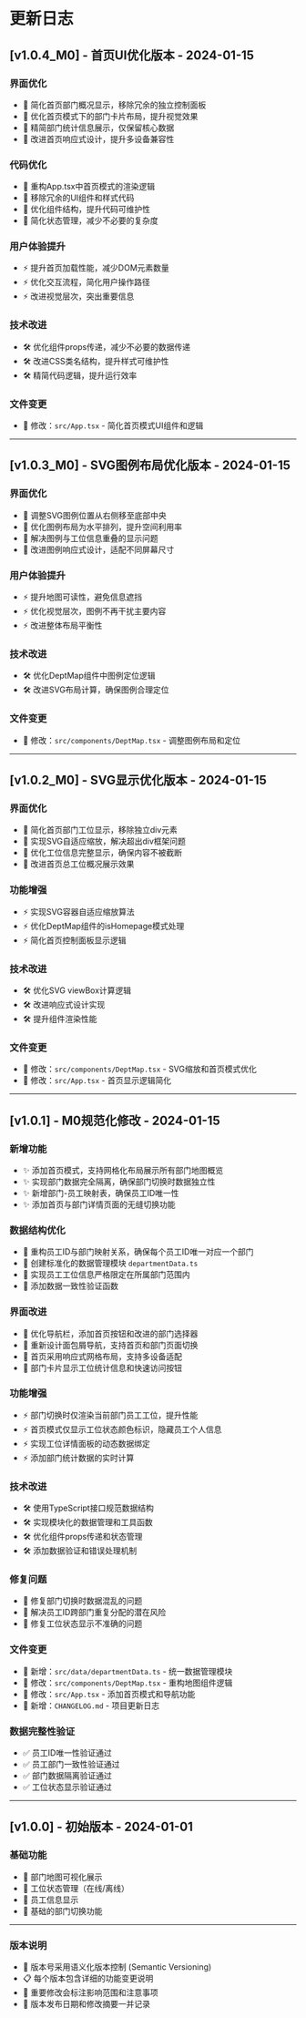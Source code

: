 # 更新日志

## [v1.0.4_M0] - 首页UI优化版本 - 2024-01-15

### 界面优化
- 🎨 简化首页部门概况显示，移除冗余的独立控制面板
- 🎨 优化首页模式下的部门卡片布局，提升视觉效果
- 🎨 精简部门统计信息展示，仅保留核心数据
- 🎨 改进首页响应式设计，提升多设备兼容性

### 代码优化
- 🔧 重构App.tsx中首页模式的渲染逻辑
- 🔧 移除冗余的UI组件和样式代码
- 🔧 优化组件结构，提升代码可维护性
- 🔧 简化状态管理，减少不必要的复杂度

### 用户体验提升
- ⚡ 提升首页加载性能，减少DOM元素数量
- ⚡ 优化交互流程，简化用户操作路径
- ⚡ 改进视觉层次，突出重要信息

### 技术改进
- 🛠️ 优化组件props传递，减少不必要的数据传递
- 🛠️ 改进CSS类名结构，提升样式可维护性
- 🛠️ 精简代码逻辑，提升运行效率

### 文件变更
- 📝 修改：`src/App.tsx` - 简化首页模式UI组件和逻辑

---

## [v1.0.3_M0] - SVG图例布局优化版本 - 2024-01-15

### 界面优化
- 🎨 调整SVG图例位置从右侧移至底部中央
- 🎨 优化图例布局为水平排列，提升空间利用率
- 🎨 解决图例与工位信息重叠的显示问题
- 🎨 改进图例响应式设计，适配不同屏幕尺寸

### 用户体验提升
- ⚡ 提升地图可读性，避免信息遮挡
- ⚡ 优化视觉层次，图例不再干扰主要内容
- ⚡ 改进整体布局平衡性

### 技术改进
- 🛠️ 优化DeptMap组件中图例定位逻辑
- 🛠️ 改进SVG布局计算，确保图例合理定位

### 文件变更
- 📝 修改：`src/components/DeptMap.tsx` - 调整图例布局和定位

---

## [v1.0.2_M0] - SVG显示优化版本 - 2024-01-15

### 界面优化
- 🎨 简化首页部门工位显示，移除独立div元素
- 🎨 实现SVG自适应缩放，解决超出div框架问题
- 🎨 优化工位信息完整显示，确保内容不被截断
- 🎨 改进首页总工位概况展示效果

### 功能增强
- ⚡ 实现SVG容器自适应缩放算法
- ⚡ 优化DeptMap组件的isHomepage模式处理
- ⚡ 简化首页控制面板显示逻辑

### 技术改进
- 🛠️ 优化SVG viewBox计算逻辑
- 🛠️ 改进响应式设计实现
- 🛠️ 提升组件渲染性能

### 文件变更
- 📝 修改：`src/components/DeptMap.tsx` - SVG缩放和首页模式优化
- 📝 修改：`src/App.tsx` - 首页显示逻辑简化

---

## [v1.0.1] - M0规范化修改 - 2024-01-15

### 新增功能
- ✨ 添加首页模式，支持网格化布局展示所有部门地图概览
- ✨ 实现部门数据完全隔离，确保部门切换时数据独立性
- ✨ 新增部门-员工映射表，确保员工ID唯一性
- ✨ 添加首页与部门详情页面的无缝切换功能

### 数据结构优化
- 🔧 重构员工ID与部门映射关系，确保每个员工ID唯一对应一个部门
- 🔧 创建标准化的数据管理模块 `departmentData.ts`
- 🔧 实现员工工位信息严格限定在所属部门范围内
- 🔧 添加数据一致性验证函数

### 界面改进
- 🎨 优化导航栏，添加首页按钮和改进的部门选择器
- 🎨 重新设计面包屑导航，支持首页和部门页面切换
- 🎨 首页采用响应式网格布局，支持多设备适配
- 🎨 部门卡片显示工位统计信息和快速访问按钮

### 功能增强
- ⚡ 部门切换时仅渲染当前部门员工工位，提升性能
- ⚡ 首页模式仅显示工位状态颜色标识，隐藏员工个人信息
- ⚡ 实现工位详情面板的动态数据绑定
- ⚡ 添加部门统计数据的实时计算

### 技术改进
- 🛠️ 使用TypeScript接口规范数据结构
- 🛠️ 实现模块化的数据管理和工具函数
- 🛠️ 优化组件props传递和状态管理
- 🛠️ 添加数据验证和错误处理机制

### 修复问题
- 🐛 修复部门切换时数据混乱的问题
- 🐛 解决员工ID跨部门重复分配的潜在风险
- 🐛 修复工位状态显示不准确的问题

### 文件变更
- 📁 新增：`src/data/departmentData.ts` - 统一数据管理模块
- 📝 修改：`src/components/DeptMap.tsx` - 重构地图组件逻辑
- 📝 修改：`src/App.tsx` - 添加首页模式和导航功能
- 📝 新增：`CHANGELOG.md` - 项目更新日志

### 数据完整性验证
- ✅ 员工ID唯一性验证通过
- ✅ 员工部门一致性验证通过
- ✅ 部门数据隔离验证通过
- ✅ 工位状态显示验证通过

---

## [v1.0.0] - 初始版本 - 2024-01-01

### 基础功能
- 🎯 部门地图可视化展示
- 🎯 工位状态管理（在线/离线）
- 🎯 员工信息显示
- 🎯 基础的部门切换功能

---

### 版本说明
- 🔢 版本号采用语义化版本控制 (Semantic Versioning)
- 📋 每个版本包含详细的功能变更说明
- 🎯 重要修改会标注影响范围和注意事项
- 📅 版本发布日期和修改摘要一并记录